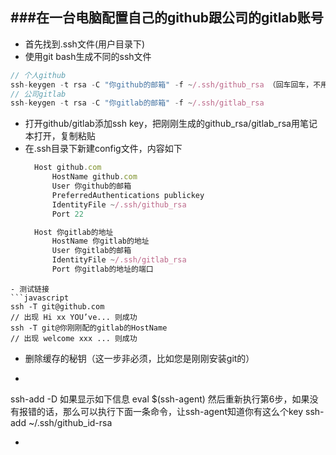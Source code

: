 ###在一台电脑配置自己的github跟公司的gitlab账号
----
- 首先找到.ssh文件(用户目录下)
- 使用git bash生成不同的ssh文件
```javascript
// 个人github  
ssh-keygen -t rsa -C "你github的邮箱" -f ~/.ssh/github_rsa （回车回车，不用管其他）
// 公司gitlab  
ssh-keygen -t rsa -C "你gitlab的邮箱" -f ~/.ssh/gitlab_rsa
```

- 打开github/gitlab添加ssh key，把刚刚生成的github_rsa/gitlab_rsa用笔记本打开，复制粘贴
- 在.ssh目录下新建config文件，内容如下
  ```javascript
	Host github.com
		HostName github.com
		User 你github的邮箱
		PreferredAuthentications publickey
		IdentityFile ~/.ssh/github_rsa
		Port 22

	Host 你gitlab的地址
		HostName 你gitlab的地址
		User 你gitlab的邮箱
		IdentityFile ~/.ssh/gitlab_rsa
		Port 你gitlab的地址的端口
```
- 测试链接
```javascript
ssh -T git@github.com
// 出现 Hi xx YOU’ve... 则成功
ssh -T git@你刚刚配的gitlab的HostName
// 出现 welcome xxx ... 则成功
```
- 删除缓存的秘钥（这一步非必须，比如您是刚刚安装git的）  
- ```javascript
 ssh-add -D
如果显示如下信息
eval $(ssh-agent)
然后重新执行第6步，如果没有报错的话，那么可以执行下面一条命令，让ssh-agent知道你有这么个key
ssh-add ~/.ssh/github_id-rsa
- ```
